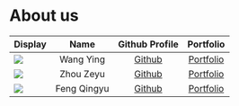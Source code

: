 # About us

Display | Name | Github Profile | Portfolio 
--------|:----:|:--------------:|:---------:
![](https://via.placeholder.com/100.png?text=Photo) | Wang Ying | [Github](https://github.com/) | [Portfolio](docs/team/johndoe.md)
![](https://via.placeholder.com/100.png?text=Photo) | Zhou Zeyu | [Github](https://github.com/) | [Portfolio](docs/team/johndoe.md)
![](https://via.placeholder.com/100.png?text=Photo) | Feng Qingyu | [Github](https://github.com/Louis-Feng/) | [Portfolio](https://github.com/Louis-Feng/)

